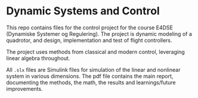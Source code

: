 # Dynamic Systems and Control
This repo contains files for the control project for the course E4DSE (Dynamiske Systemer og Regulering).
The project is dynamic modeling of a quadrotor, and design, implementation and test of flight controllers.

The project uses methods from classical and modern control, leveraging linear algebra throughout.

All `.slx` files are Simulink files for simulation of the linear and nonlinear system in various dimensions.
The pdf file contains the main report, documenting the methods, the math, the results and learnings/future improvements.

